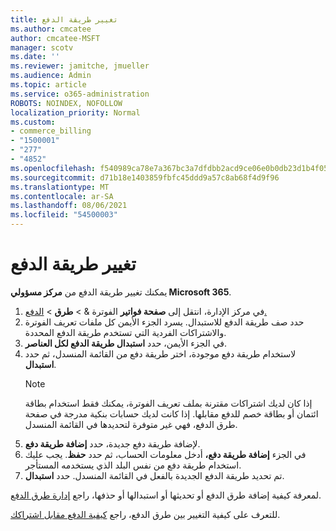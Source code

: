 ```yaml
---
title: تغيير طريقة الدفع
ms.author: cmcatee
author: cmcatee-MSFT
manager: scotv
ms.date: ''
ms.reviewer: jamitche, jmueller
ms.audience: Admin
ms.topic: article
ms.service: o365-administration
ROBOTS: NOINDEX, NOFOLLOW
localization_priority: Normal
ms.custom:
- commerce_billing
- "1500001"
- "277"
- "4852"
ms.openlocfilehash: f540989ca78e7a367bc3a7dfdbb2acd9ce06e0b0db23d1b4f05835ae0061c113
ms.sourcegitcommit: d71b18e1403859fbfc45ddd9a57c8ab68f4d9f96
ms.translationtype: MT
ms.contentlocale: ar-SA
ms.lasthandoff: 08/06/2021
ms.locfileid: "54500003"
---
```

# <a name="change-payment-method"></a>تغيير طريقة الدفع

يمكنك تغيير طريقة الدفع من **مركز مسؤولي Microsoft 365**.
  
1. في مركز الإدارة، انتقل إلى **صفحة فواتير** الفوترة &  >  **طرق**  >  [الدفع.](https://go.microsoft.com/fwlink/p/?linkid=2018806)
2. حدد صف طريقة الدفع للاستبدال. يسرد الجزء الأيمن كل ملفات تعريف الفوترة والاشتراكات الفردية التي تستخدم طريقة الدفع المحددة.
3. في الجزء الأيمن، حدد **استبدال طريقة الدفع لكل العناصر**.
4. لاستخدام طريقة دفع موجودة، اختر طريقة دفع من القائمة المنسدل، ثم حدد **استبدال**.
    > [!NOTE]
    > إذا كان لديك اشتراكات مقترنة بملف تعريف الفوترة، يمكنك فقط استخدام بطاقة ائتمان أو بطاقة خصم للدفع مقابلها. إذا كانت لديك حسابات  بنكية مدرجة في صفحة طرق الدفع، فهي غير متوفرة لتحديدها في القائمة المنسدل.
5. لإضافة طريقة دفع جديدة، حدد **إضافة طريقة دفع**.
6. في الجزء **إضافة طريقة دفع،** أدخل معلومات الحساب، ثم حدد **حفظ**. يجب عليك استخدام طريقة دفع من نفس البلد الذي يستخدمه المستأجر.
7. تم تحديد طريقة الدفع الجديدة بالفعل في القائمة المنسدل. حدد **استبدال**.

لمعرفة كيفية إضافة طرق الدفع أو تحديثها أو استبدالها أو حذفها، راجع [إدارة طرق الدفع](/microsoft-365/commerce/billing-and-payments/manage-payment-methods).

للتعرف على كيفية التغيير بين طرق الدفع، راجع [كيفية الدفع مقابل اشتراكك](/microsoft-365/commerce/billing-and-payments/pay-for-your-subscription).